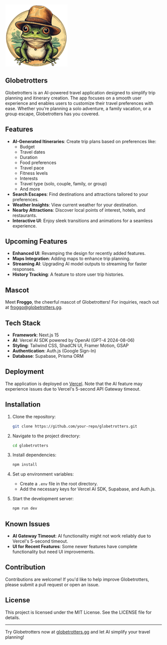 <img src="./public/assets/logo.png" alt="Froggo, the mascot" width="200" height="200">

## Globetrotters

Globetrotters is an AI-powered travel application designed to simplify trip planning and itinerary creation. The app focuses on a smooth user experience and enables users to customize their travel preferences with ease. Whether you’re planning a solo adventure, a family vacation, or a group escape, Globetrotters has you covered.

## Features

- **AI-Generated Itineraries**: Create trip plans based on preferences like:
  - Budget
  - Travel dates
  - Duration
  - Food preferences
  - Travel pace
  - Fitness levels
  - Interests
  - Travel type (solo, couple, family, or group)
  - And more
- **Search Escapes**: Find destinations and attractions tailored to your preferences.
- **Weather Insights**: View current weather for your destination.
- **Nearby Attractions**: Discover local points of interest, hotels, and restaurants.
- **Interactive UI**: Enjoy sleek transitions and animations for a seamless experience.

## Upcoming Features

- **Enhanced UI**: Revamping the design for recently added features.
- **Maps Integration**: Adding maps to enhance trip planning.
- **Streaming AI**: Upgrading AI model outputs to streaming for faster responses.
- **History Tracking**: A feature to store user trip histories.

## Mascot

Meet **Froggo**, the cheerful mascot of Globetrotters! For inquiries, reach out at froggo@globetrotters.gg.

## Tech Stack

- **Framework**: Next.js 15
- **AI**: Vercel AI SDK powered by OpenAI (GPT-4 2024-08-06)
- **Styling**: Tailwind CSS, ShadCN UI, Framer Motion, GSAP
- **Authentication**: Auth.js (Google Sign-In)
- **Database**: Supabase, Prisma ORM

## Deployment

The application is deployed on [Vercel](https://globetrotters.gg). Note that the AI feature may experience issues due to Vercel's 5-second API Gateway timeout.

## Installation

1. Clone the repository:
   ```bash
   git clone https://github.com/your-repo/globetrotters.git
   ```
2. Navigate to the project directory:
   ```bash
   cd globetrotters
   ```
3. Install dependencies:
   ```bash
   npm install
   ```
4. Set up environment variables:
   - Create a `.env` file in the root directory.
   - Add the necessary keys for Vercel AI SDK, Supabase, and Auth.js.

5. Start the development server:
   ```bash
   npm run dev
   ```

## Known Issues

- **AI Gateway Timeout**: AI functionality might not work reliably due to Vercel's 5-second timeout.
- **UI for Recent Features**: Some newer features have complete functionality but need UI improvements.

## Contribution

Contributions are welcome! If you'd like to help improve Globetrotters, please submit a pull request or open an issue.

## License

This project is licensed under the MIT License. See the LICENSE file for details.

---

Try Globetrotters now at [globetrotters.gg](https://globetrotters.gg) and let AI simplify your travel planning!

